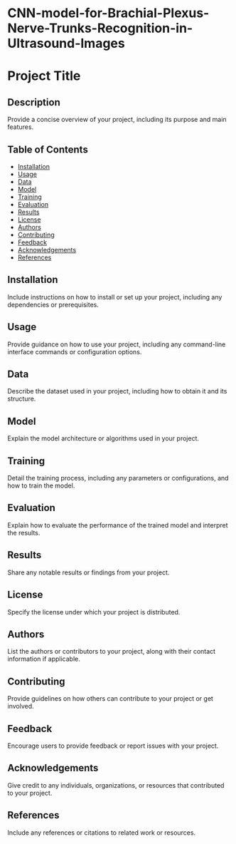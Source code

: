 # CNN-model-for-Brachial-Plexus-Nerve-Trunks-Recognition-in-Ultrasound-Images
# Project Title

## Description
Provide a concise overview of your project, including its purpose and main features.

## Table of Contents
- [Installation](#installation)
- [Usage](#usage)
- [Data](#data)
- [Model](#model)
- [Training](#training)
- [Evaluation](#evaluation)
- [Results](#results)
- [License](#license)
- [Authors](#authors)
- [Contributing](#contributing)
- [Feedback](#feedback)
- [Acknowledgements](#acknowledgements)
- [References](#references)

## Installation
Include instructions on how to install or set up your project, including any dependencies or prerequisites.

## Usage
Provide guidance on how to use your project, including any command-line interface commands or configuration options.

## Data
Describe the dataset used in your project, including how to obtain it and its structure.

## Model
Explain the model architecture or algorithms used in your project.

## Training
Detail the training process, including any parameters or configurations, and how to train the model.

## Evaluation
Explain how to evaluate the performance of the trained model and interpret the results.

## Results
Share any notable results or findings from your project.

## License
Specify the license under which your project is distributed.

## Authors
List the authors or contributors to your project, along with their contact information if applicable.

## Contributing
Provide guidelines on how others can contribute to your project or get involved.

## Feedback
Encourage users to provide feedback or report issues with your project.

## Acknowledgements
Give credit to any individuals, organizations, or resources that contributed to your project.

## References
Include any references or citations to related work or resources.
